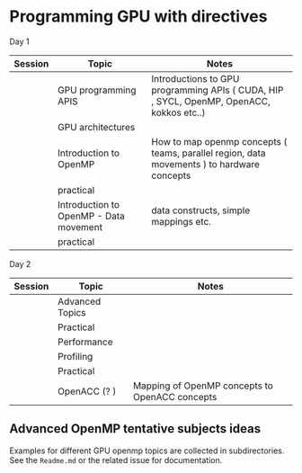 # Programming GPU with directives

Day 1

| Session | Topic | Notes 
--- | --- | ---- 
 | | GPU programming APIS | Introductions to GPU programming APIs ( CUDA, HIP , SYCL, OpenMP, OpenACC, kokkos etc..) |
| | GPU architectures | | 
| | Introduction to OpenMP | How to map openmp concepts ( teams, parallel region, data movements ) to hardware concepts | 
| | practical |
| |  Introduction to OpenMP - Data movement | data constructs, simple mappings etc. | 
|| practical |

Day 2

| Session | Topic | Notes 
--- | --- | ---- 
 | | Advanced Topics |
 | | Practical |
 | | Performance |
| | Profiling | |
|| Practical | |
| | OpenACC (? ) | Mapping of OpenMP concepts to OpenACC concepts

## Advanced OpenMP tentative subjects ideas

Examples for different GPU openmp topics are collected in subdirectories. See the `Readme.md` 
or the related issue for documentation.

